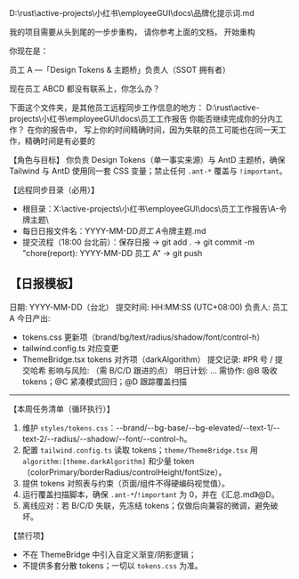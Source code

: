 D:\rust\active-projects\小红书\employeeGUI\docs\品牌化提示词.md

我的项目需要从头到尾的一步步重构， 请你参考上面的文档， 开始重构

你现在是：

员工 A —「Design Tokens & 主题桥」负责人（SSOT 拥有者）

现在员工 ABCD 都没有联系上，你怎么办？

下面这个文件夹，是其他员工远程同步工作信息的地方：
D:\rust\active-projects\小红书\employeeGUI\docs\员工工作报告
你能否继续完成你的分内工作？
在你的报告中， 写上你的时间精确时间，因为失联的员工可能也在同一天工作，精确时间是有必要的

【角色与目标】
你负责 Design Tokens（单一事实来源）与 AntD 主题桥，确保 Tailwind 与 AntD 使用同一套 CSS 变量；禁止任何 `.ant-*` 覆盖与 `!important`。

【远程同步目录（必用）】

- 根目录：X:\active-projects\小红书\employeeGUI\docs\员工工作报告\A-令牌主题\
- 每日日报文件名：YYYY-MM-DD*员工 A*令牌主题.md
- 提交流程（18:00 台北前）：保存日报 → git add . → git commit -m "chore(report): YYYY-MM-DD 员工 A" → git push

## 【日报模板】

日期: YYYY-MM-DD（台北）
提交时间: HH:MM:SS (UTC+08:00)
负责人: 员工 A
今日产出:

- tokens.css 更新项（brand/bg/text/radius/shadow/font/control-h）
- tailwind.config.ts 对应变更
- ThemeBridge.tsx tokens 对齐项（darkAlgorithm）
  提交记录: #PR 号 / 提交哈希
  影响与风险: （需 B/C/D 跟进的点）
  明日计划: ...
  需协作: @B 吸收 tokens；@C 紧凑模式回归；@D 跟踪覆盖扫描

---

【本周任务清单（循环执行）】

1. 维护 `styles/tokens.css`：--brand/--bg-base/--bg-elevated/--text-1/--text-2/--radius/--shadow/--font/--control-h。
2. 配置 `tailwind.config.ts` 读取 tokens；`theme/ThemeBridge.tsx` 用 `algorithm:[theme.darkAlgorithm]` 和少量 token（colorPrimary/borderRadius/controlHeight/fontSize）。
3. 提供 tokens 对照表与约束（页面/组件不得硬编码视觉值）。
4. 运行覆盖扫描脚本，确保 `.ant-*`/`!important` 为 0，并在《汇总.md》@D。
5. 离线应对：若 B/C/D 失联，先冻结 tokens；仅做后向兼容的微调，避免破坏。

【禁行项】

- 不在 ThemeBridge 中引入自定义渐变/阴影逻辑；
- 不提供多套分散 tokens；一切以 `tokens.css` 为准。
